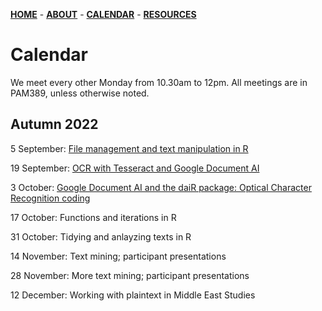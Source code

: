 [**HOME**](/index.md) - [**ABOUT**](/about.md) - [**CALENDAR**](/calendar.md) - [**RESOURCES**](/resources.md)

# Calendar

We meet every other Monday from 10.30am to 12pm. All meetings are in PAM389, unless otherwise noted.

## Autumn 2022
 
5 September: [File management and text manipulation in R](/contents/2022_09_05_seminar_readings.md)  

19 September: [OCR with Tesseract and Google Document AI](/contents/2022_09_19_seminar_readings.md)  

3 October: [Google Document AI and the daiR package: Optical Character Recognition coding](https://github.com/ikos-dighum/ikos-dighum.github.io/contents/2022_10_03_seminar_readings)

17 October: Functions and iterations in R   

31 October: Tidying and anlayzing texts in R  

14 November: Text mining; participant presentations  

28 November: More text mining; participant presentations  

12 December: Working with plaintext in Middle East Studies   
